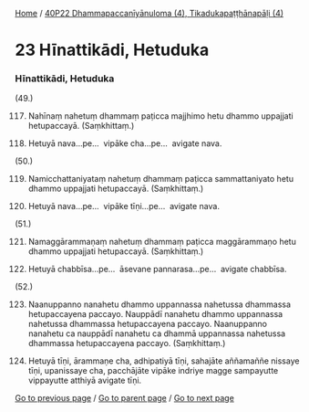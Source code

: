 
[Home](/) / [40P22 Dhammapaccanīyānuloma (4), Tikadukapaṭṭhānapāḷi (4)](/tipitaka/40P22.md)

# 23 Hīnattikādi, Hetuduka

### Hīnattikādi, Hetuduka

(49.)

117. Nahīnaṃ nahetuṃ dhammaṃ paṭicca majjhimo hetu dhammo uppajjati hetupaccayā. (Saṃkhittaṃ.)

118. Hetuyā nava…pe…  vipāke cha…pe…  avigate nava.

(50.)

119. Namicchattaniyataṃ nahetuṃ dhammaṃ paṭicca sammattaniyato hetu dhammo uppajjati hetupaccayā. (Saṃkhittaṃ.)

120. Hetuyā nava…pe…  vipāke tīṇi…pe…  avigate nava.

(51.)

121. Namaggārammaṇaṃ nahetuṃ dhammaṃ paṭicca maggārammaṇo hetu dhammo uppajjati hetupaccayā. (Saṃkhittaṃ.)

122. Hetuyā chabbīsa…pe…  āsevane pannarasa…pe…  avigate chabbīsa.

(52.)

123. Naanuppanno nanahetu dhammo uppannassa nahetussa dhammassa hetupaccayena paccayo. Nauppādī nanahetu dhammo uppannassa nahetussa dhammassa hetupaccayena paccayo. Naanuppanno nanahetu ca nauppādī nanahetu ca dhammā uppannassa nahetussa dhammassa hetupaccayena paccayo. (Saṃkhittaṃ.)

124. Hetuyā tīṇi, ārammaṇe cha, adhipatiyā tīṇi, sahajāte aññamaññe nissaye tīṇi, upanissaye cha, pacchājāte vipāke indriye magge sampayutte vippayutte atthiyā avigate tīṇi.

[Go to previous page](/tipitaka/40P22/22.md) / [Go to parent page](/tipitaka/40P22/0.md) / [Go to next page](/tipitaka/40P22/24.md)


